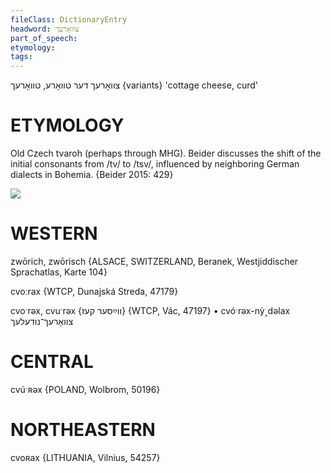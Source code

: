 ```yaml
---
fileClass: DictionaryEntry
headword: צוואָרעך
part_of_speech: 
etymology: 
tags: 
---
```

צוואָרעך
דער
טוואָרע, טוואָרעך {variants}
'cottage cheese, curd'

ETYMOLOGY
===========
Old Czech tvaroh (perhaps through MHG).
Beider discusses the shift of the initial consonants from /tv/ to /tsv/, influenced by neighboring German dialects in Bohemia. 
{Beider 2015: 429}

![](https://ia802902.us.archive.org/9/items/Yiddish-Dialect-Maps/Beranek_Karte_104.jpg)

WESTERN
========

zwōrich, zwōrisch {ALSACE, SWITZERLAND, Beranek, Westjiddischer Sprachatlas, Karte 104}

cvoːrax {WTCP, Dunajská Streda, 47179}

cvoˑrəx, cvuˑrəx {ווײַסער קעז} {WTCP, Vác, 47197}
	•	cvóˑrəx-nỳ˰dəlax צוואָרעך־נודעלעך

CENTRAL
========

cvúˑʀəx {POLAND, Wolbrom, 50196}

NORTHEASTERN
==============

cvoʀax {LITHUANIA, Vilnius, 54257}